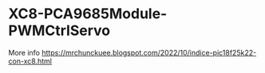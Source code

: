 # XC8-PCA9685Module-PWMCtrlServo

More info https://mrchunckuee.blogspot.com/2022/10/indice-pic18f25k22-con-xc8.html
